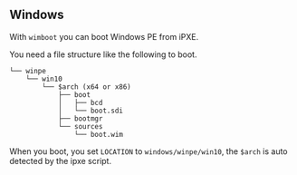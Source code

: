 Windows
---
With `wimboot` you can boot Windows PE from iPXE.

You need a file structure like the following to boot.

```
└── winpe
    └── win10
        └── $arch (x64 or x86)
            ├── boot
            │   ├── bcd
            │   └── boot.sdi
            ├── bootmgr
            └── sources
                └── boot.wim
```
When you boot, you set `LOCATION` to `windows/winpe/win10`, the `$arch` is auto detected by the ipxe script.